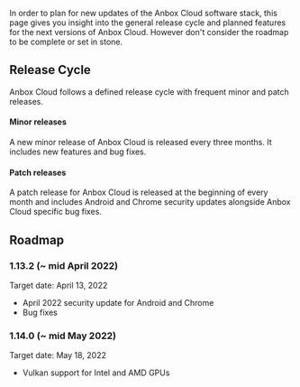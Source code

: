 In order to plan for new updates of the Anbox Cloud software stack, this page gives you insight into the general release cycle and planned features for the next versions of Anbox Cloud. However don't consider the roadmap to be complete or set in stone.

## Release Cycle

Anbox Cloud follows a defined release cycle with frequent minor and patch releases.

#### Minor releases

A new minor release of Anbox Cloud is released every three months. It includes new features and bug fixes.

#### Patch releases

A patch release for Anbox Cloud is released at the beginning of every month and includes Android and Chrome security updates alongside Anbox Cloud specific bug fixes.

## Roadmap

### 1.13.2 (~ mid April 2022)

Target date: April 13, 2022

* April 2022 security update for Android and Chrome
* Bug fixes

### 1.14.0 (~ mid May 2022)

Target date: May 18, 2022

 * Vulkan support for Intel and AMD GPUs
